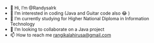 - 👋 Hi, I’m @Randysalrk
- 👀 I’m interested in coding (Java and Guitar code also 😂 )
- 🌱 I’m currently studying for Higher National Diploma in Information Technology 
- 💞️ I’m looking to collaborate on a Java project
- 📫 How to reach me rangikalahirusa@gmail.com

<!---
Randysalrk/Randysalrk is a ✨ special ✨ repository because its `README.md` (this file) appears on your GitHub profile.
You can click the Preview link to take a look at your changes.
--->
